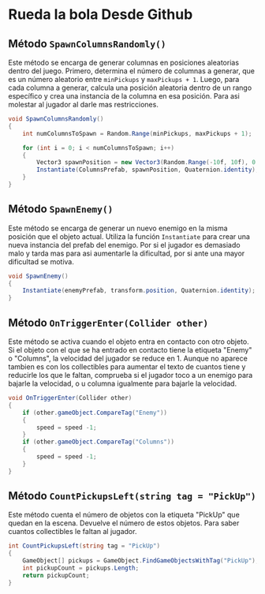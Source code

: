 # Rueda la bola Desde Github

## Método `SpawnColumnsRandomly()`

Este método se encarga de generar columnas en posiciones aleatorias dentro del juego. Primero, determina el número de columnas a generar, que es un número aleatorio entre `minPickups` y `maxPickups + 1`. Luego, para cada columna a generar, calcula una posición aleatoria dentro de un rango específico y crea una instancia de la columna en esa posición.
Para asi molestar al jugador al darle mas restricciones.

```csharp
void SpawnColumnsRandomly()
{
    int numColumnsToSpawn = Random.Range(minPickups, maxPickups + 1);

    for (int i = 0; i < numColumnsToSpawn; i++)
    {
        Vector3 spawnPosition = new Vector3(Random.Range(-10f, 10f), 0.5f, Random.Range(-10f, 10f));
        Instantiate(ColumnsPrefab, spawnPosition, Quaternion.identity);
    }
}
```

## Método `SpawnEnemy()`

Este método se encarga de generar un nuevo enemigo en la misma posición que el objeto actual. Utiliza la función `Instantiate` para crear una nueva instancia del prefab del enemigo.
Por si el jugador es demasiado malo y tarda mas para asi aumentarle la dificultad, por si ante una mayor dificultad se motiva.
```csharp
void SpawnEnemy()
{
    Instantiate(enemyPrefab, transform.position, Quaternion.identity);
}
```

## Método `OnTriggerEnter(Collider other)`

Este método se activa cuando el objeto entra en contacto con otro objeto. Si el objeto con el que se ha entrado en contacto tiene la etiqueta "Enemy" o "Columns", la velocidad del jugador se reduce en 1.
Aunque no aparece tambien es con los collectibles para aumentar el texto de cuantos tiene y reducirle los que le faltan, comprueba si el jugador toco a un enemigo para bajarle la velocidad, o u columna igualmente para bajarle la velocidad.
```csharp
void OnTriggerEnter(Collider other)
{
    if (other.gameObject.CompareTag("Enemy"))
    {
        speed = speed -1;
    }
    if (other.gameObject.CompareTag("Columns"))
    {
        speed = speed -1;
    }
}
```

## Método `CountPickupsLeft(string tag = "PickUp")`

Este método cuenta el número de objetos con la etiqueta "PickUp" que quedan en la escena. Devuelve el número de estos objetos.
Para saber cuantos collectibles le faltan al jugador.
```csharp
int CountPickupsLeft(string tag = "PickUp")
{
    GameObject[] pickups = GameObject.FindGameObjectsWithTag("PickUp");
    int pickupCount = pickups.Length;
    return pickupCount;
}
```




